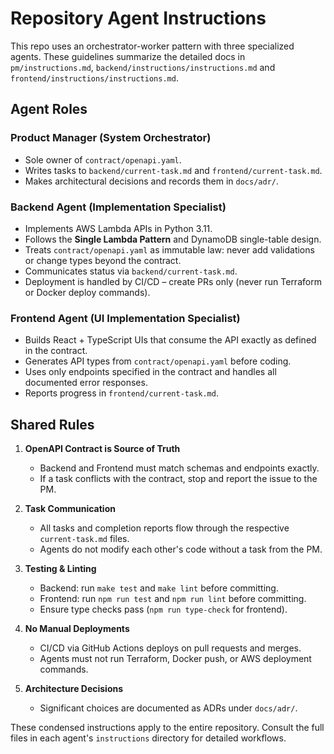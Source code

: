 # Repository Agent Instructions

This repo uses an orchestrator-worker pattern with three specialized agents.
These guidelines summarize the detailed docs in `pm/instructions.md`,
`backend/instructions/instructions.md` and
`frontend/instructions/instructions.md`.

## Agent Roles

### Product Manager (System Orchestrator)
- Sole owner of `contract/openapi.yaml`.
- Writes tasks to `backend/current-task.md` and `frontend/current-task.md`.
- Makes architectural decisions and records them in `docs/adr/`.

### Backend Agent (Implementation Specialist)
- Implements AWS Lambda APIs in Python 3.11.
- Follows the **Single Lambda Pattern** and DynamoDB single-table design.
- Treats `contract/openapi.yaml` as immutable law: never add validations or
  change types beyond the contract.
- Communicates status via `backend/current-task.md`.
- Deployment is handled by CI/CD – create PRs only (never run Terraform or Docker
  deploy commands).

### Frontend Agent (UI Implementation Specialist)
- Builds React + TypeScript UIs that consume the API exactly as defined in the
  contract.
- Generates API types from `contract/openapi.yaml` before coding.
- Uses only endpoints specified in the contract and handles all documented error
  responses.
- Reports progress in `frontend/current-task.md`.

## Shared Rules

1. **OpenAPI Contract is Source of Truth**
   - Backend and Frontend must match schemas and endpoints exactly.
   - If a task conflicts with the contract, stop and report the issue to the PM.

2. **Task Communication**
   - All tasks and completion reports flow through the respective
     `current-task.md` files.
   - Agents do not modify each other's code without a task from the PM.

3. **Testing & Linting**
   - Backend: run `make test` and `make lint` before committing.
   - Frontend: run `npm run test` and `npm run lint` before committing.
   - Ensure type checks pass (`npm run type-check` for frontend).

4. **No Manual Deployments**
   - CI/CD via GitHub Actions deploys on pull requests and merges.
   - Agents must not run Terraform, Docker push, or AWS deployment commands.

5. **Architecture Decisions**
   - Significant choices are documented as ADRs under `docs/adr/`.

These condensed instructions apply to the entire repository. Consult the full
files in each agent's `instructions` directory for detailed workflows.
